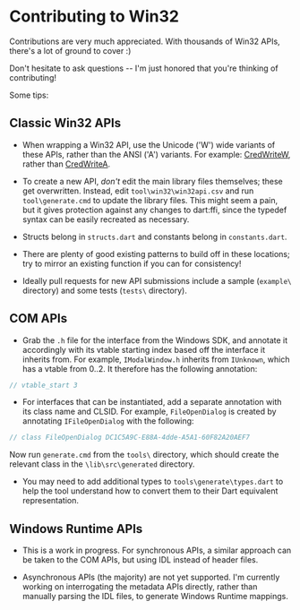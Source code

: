 # Contributing to Win32

Contributions are very much appreciated. With thousands of Win32 APIs, there's a
lot of ground to cover :)

Don't hesitate to ask questions -- I'm just honored that you're thinking of
contributing!

Some tips:

## Classic Win32 APIs

- When wrapping a Win32 API, use the Unicode ('W') wide variants of these APIs,
  rather than the ANSI ('A') variants. For example:
  [CredWriteW](https://docs.microsoft.com/en-us/windows/win32/api/wincred/nf-wincred-credwritew),
  rather than
  [CredWriteA](https://docs.microsoft.com/en-us/windows/win32/api/wincred/nf-wincred-credwritea).

- To create a new API, *don't* edit the main library files themselves; these get
  overwritten. Instead, edit `tool\win32\win32api.csv` and run
  `tool\generate.cmd` to update the library files. This might seem a pain, but
  it gives protection against any changes to dart:ffi, since the typedef syntax
  can be easily recreated as necessary.

- Structs belong in `structs.dart` and constants belong in `constants.dart`.

- There are plenty of good existing patterns to build off in these locations;
  try to mirror an existing function if you can for consistency!

- Ideally pull requests for new API submissions include a sample (`example\`
  directory) and some tests (`tests\` directory).

## COM APIs

- Grab the `.h` file for the interface from the Windows SDK, and annotate it
  accordingly with its vtable starting index based off the interface it inherits
  from. For example, `IModalWindow.h` inherits from `IUnknown`, which has a
  vtable from 0..2. It therefore has the following annotation:

```c
// vtable_start 3
```

- For interfaces that can be instantiated, add a separate annotation with its
  class name and CLSID. For example, `FileOpenDialog` is created by annotating
  `IFileOpenDialog` with the following:

```c
// class FileOpenDialog DC1C5A9C-E88A-4dde-A5A1-60F82A20AEF7
```

Now run `generate.cmd` from the `tools\` directory, which should create the
relevant class in the `\lib\src\generated` directory.

- You may need to add additional types to `tools\generate\types.dart` to help
  the tool understand how to convert them to their Dart equivalent
  representation.

## Windows Runtime APIs

- This is a work in progress. For synchronous APIs, a similar approach can be
  taken to the COM APIs, but using IDL instead of header files.

- Asynchronous APIs (the majority) are not yet supported. I'm currently
  working on interrogating the metadata APIs directly, rather than manually
  parsing the IDL files, to generate Windows Runtime mappings.
